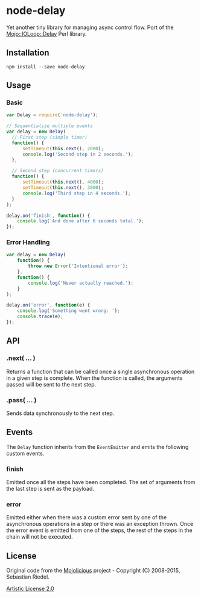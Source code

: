 # node-delay

Yet another tiny library for managing async control flow. Port of the [Mojo::IOLoop::Delay](http://mojolicio.us/perldoc/Mojo/IOLoop/Delay) Perl library.

## Installation

```
npm install --save node-delay
```

## Usage

### Basic

```javascript
var Delay = require('node-delay');

// Sequentialize multiple events
var delay = new Delay(
  // First step (simple timer)
  function() {
      setTimeout(this.next(), 2000);
      console.log('Second step in 2 seconds.');
  },

  // Second step (concurrent timers)
  function() {
      setTimeout(this.next(), 4000);
      setTimeout(this.next(), 3000);
      console.log('Third step in 4 seconds.');
  }
);

delay.on('finish', function() {
    console.log('And done after 6 seconds total.');
});
```

### Error Handling

```javascript
var delay = new Delay(
    function() {
        throw new Error('Intentional error');
    },
    function() {
        console.log('Never actually reached.');
    }
);

delay.on('error', function(e) {
    console.log('Something went wrong: ');
    console.trace(e);
});
```

## API

### .next( ... )

Returns a function that can be called once a single asynchronous operation in a given step is complete. When the function is called, the arguments passed will be sent to the next step.

### .pass( ... )

Sends data synchronously to the next step.

## Events

The `Delay` function inherits from the `EventEmitter` and emits the following custom events.

### finish

Emitted once all the steps have been completed. The set of arguments from the last step is sent as the payload.

### error

Emitted either when there was a custom error sent by one of the asynchronous operations in a step or there was an exception thrown. Once the error event is emitted from one of the steps, the rest of the steps in the chain will not be executed.

## License

Original code from the [Mojolicious](http://mojolicio.us/perldoc/Mojolicious) project - Copyright (C) 2008-2015, Sebastian Riedel.

[Artistic License 2.0](http://opensource.org/licenses/Artistic-2.0)
